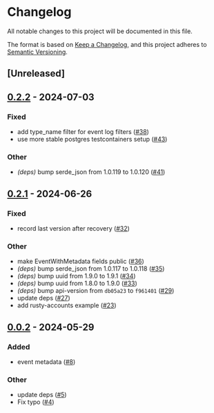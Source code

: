 # Changelog
All notable changes to this project will be documented in this file.

The format is based on [Keep a Changelog](https://keepachangelog.com/en/1.0.0/),
and this project adheres to [Semantic Versioning](https://semver.org/spec/v2.0.0.html).

## [Unreleased]

## [0.2.2](https://github.com/hseeberger/evented/compare/evented-v0.2.1...evented-v0.2.2) - 2024-07-03

### Fixed
- add type_name filter for event log filters ([#38](https://github.com/hseeberger/evented/pull/38))
- use more stable postgres testcontainers setup ([#43](https://github.com/hseeberger/evented/pull/43))

### Other
- *(deps)* bump serde_json from 1.0.119 to 1.0.120 ([#41](https://github.com/hseeberger/evented/pull/41))

## [0.2.1](https://github.com/hseeberger/evented/compare/evented-v0.2.0...evented-v0.2.1) - 2024-06-26

### Fixed
- record last version after recovery ([#32](https://github.com/hseeberger/evented/pull/32))

### Other
- make EventWithMetadata fields public ([#36](https://github.com/hseeberger/evented/pull/36))
- *(deps)* bump serde_json from 1.0.117 to 1.0.118 ([#35](https://github.com/hseeberger/evented/pull/35))
- *(deps)* bump uuid from 1.9.0 to 1.9.1 ([#34](https://github.com/hseeberger/evented/pull/34))
- *(deps)* bump uuid from 1.8.0 to 1.9.0 ([#33](https://github.com/hseeberger/evented/pull/33))
- *(deps)* bump api-version from `db05a23` to `f961401` ([#29](https://github.com/hseeberger/evented/pull/29))
- update deps ([#27](https://github.com/hseeberger/evented/pull/27))
- add rusty-accounts example ([#23](https://github.com/hseeberger/evented/pull/23))

## [0.0.2](https://github.com/hseeberger/evented/compare/v0.0.1...v0.0.2) - 2024-05-29

### Added
- event metadata ([#8](https://github.com/hseeberger/evented/pull/8))

### Other
- update deps ([#5](https://github.com/hseeberger/evented/pull/5))
- Fix typo ([#4](https://github.com/hseeberger/evented/pull/4))
